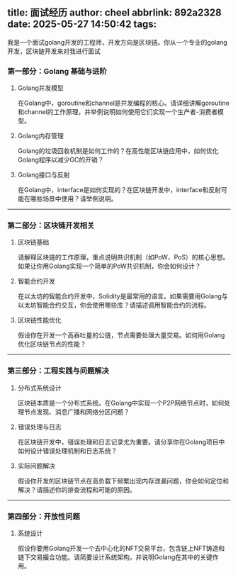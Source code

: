 title: 面试经历
author: cheel
abbrlink: 892a2328
date: 2025-05-27 14:50:42
tags:
---

我是一个面试golang开发的工程师，开发方向是区块链。你从一个专业的golang开发，区块链开发来对我进行面试

<!-- more -->
### **第一部分：Golang 基础与进阶**

1. Golang并发模型

   在Golang中，goroutine和channel是并发编程的核心。请详细讲解goroutine和channel的工作原理，并举例说明如何使用它们实现一个生产者-消费者模型。

2. Golang内存管理

   Golang的垃圾回收机制是如何工作的？在高性能区块链应用中，如何优化Golang程序以减少GC的开销？

3. Golang接口与反射

   在Golang中，interface是如何实现的？在区块链开发中，interface和反射可能在哪些场景中使用？请举例说明。

------

### **第二部分：区块链开发相关**

1. 区块链基础

   请解释区块链的工作原理，重点说明共识机制（如PoW、PoS）的核心思想。如果让你用Golang实现一个简单的PoW共识机制，你会如何设计？

2. 智能合约开发

   在以太坊的智能合约开发中，Solidity是最常用的语言。如果需要用Golang与以太坊智能合约交互，你会使用哪些库？请描述调用智能合约的流程。

3. 区块链性能优化

   假设你在开发一个高吞吐量的公链，节点需要处理大量交易。如何用Golang优化区块链节点的性能？

------

### **第三部分：工程实践与问题解决**

1. 分布式系统设计

   区块链本质是一个分布式系统。在Golang中实现一个P2P网络节点时，如何处理节点发现、消息广播和网络分区问题？

2. 错误处理与日志

   在区块链开发中，错误处理和日志记录尤为重要。请分享你在Golang项目中如何设计错误处理机制和日志系统？

3. 实际问题解决

   假设你开发的区块链节点在高负载下频繁出现内存泄漏问题，你会如何定位和解决？请描述你的排查流程和可能的原因。

------

### **第四部分：开放性问题**

1. 系统设计

   假设你要用Golang开发一个去中心化的NFT交易平台，包含链上NFT铸造和链下交易撮合功能。请简要设计系统架构，并说明Golang在其中的关键作用。